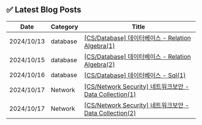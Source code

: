 




## ✅ Latest Blog Posts

| Date       | Category | Title |
|------------|----------|-------|
| 2024/10/13 | database | [[CS/Database] 데이터베이스 - Relation Algebra(1)](https://amm0124.github.io/CS/database/2024-10-13-db-relation-algebra(1).html) |
| 2024/10/15 | database | [[CS/Database] 데이터베이스 - Relation Algebra(2)](https://amm0124.github.io/CS/database/2024-10-15-db-relation-algebra(2).html) |
| 2024/10/16 | database | [[CS/Database] 데이터베이스 - Sql(1)](https://amm0124.github.io/CS/database/2024-10-16-sql(1).html) |
| 2024/10/17 | Network | [[CS/Network Security] 네트워크보안 - Data Collection(1)](https://amm0124.github.io/CS/Network%20Security/2024-10-17-datacolleciton(1).html) |
| 2024/10/17 | Network | [[CS/Network Security] 네트워크보안 - Data Collection(2)](https://amm0124.github.io/CS/Network%20Security/2024-10-17-DataCollection(2).html) |
